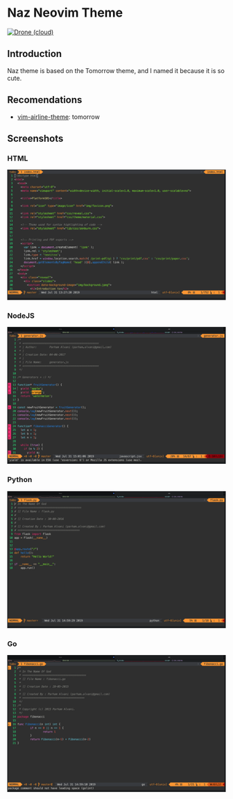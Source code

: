 # Naz Neovim Theme
[![Drone (cloud)](https://img.shields.io/drone/build/1995parham/naz.vim.svg?style=flat-square)](https://cloud.drone.io/1995parham/naz.vim)

## Introduction
Naz theme is based on the Tomorrow theme, and I named it because it is so cute.

## Recomendations
- [vim-airline-theme](https://github.com/vim-airline/vim-airline): tomorrow

## Screenshots
### HTML
![html sample](screenshots/html.png)

### NodeJS
![nodejs sample](screenshots/nodejs.png)

### Python
![python sample](screenshots/python.png)

### Go
![python sample](screenshots/go.png)

